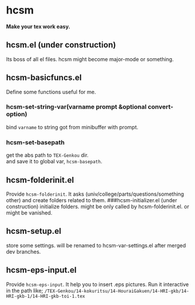 hcsm
===========
**Make your tex work easy.**

## hcsm.el (under construction)
Its boss of all el files.
hcsm might become major-mode or something.

## hcsm-basicfuncs.el
Define some functions useful for me.
### hcsm-set-string-var(varname prompt &optional convert-option)
bind `varname` to string got from minibuffer with prompt.
### hcsm-set-basepath
get the abs path to `TEX-Genkou` dir.  
and save it to global var, `hcsm-basepath`.

## hcsm-folderinit.el
Provide `hcsm-folderinit`.
It asks (univ/college/parts/questions/something other) 
and create folders related to them.
###hcsm-initializer.el (under construction)
initialize folders.
might be only called by hcsm-folderinit.el.
or might be vanished.

## hcsm-setup.el
store some settings.
will be renamed to hcsm-var-settings.el after merged dev branches.

## hcsm-eps-input.el
Provide `hcsm-eps-input`.
It help you to insert .eps pictures.
Run it interactive in the path like;
`/TEX-Genkou/14-kokuritsu/14-HouraiGakuen/14-HRI-gkb/14-HRI-gkb-1/14-HRI-gkb-toi-1.tex`
